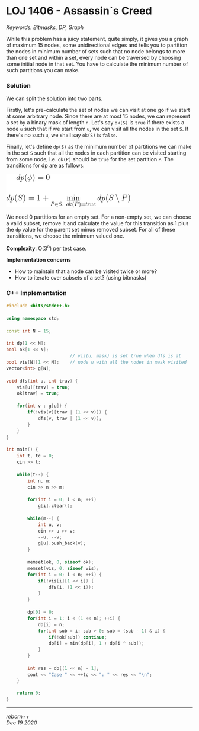 # LOJ 1406 - Assassin`s Creed

_Keywords: Bitmasks, DP, Graph_

While this problem has a juicy statement, quite simply, it gives you a graph of
maximum 15 nodes, some unidirectional edges and tells you to partition the nodes 
in minimum number of sets such that no node belongs to more than one set and 
within a set, every node can be traversed by choosing some initial node in that 
set. You have to calculate the minimum number of such partitions you can make.

### Solution

We can split the solution into two parts.

Firstly, let's pre-calculate the set of nodes we can visit at one go if we 
start at some arbitrary node. Since there are at most 15 nodes, we can represent
a set by a binary mask of length `n`. Let's say `ok(S)` is `true` if 
there exists a node `u` such that if we start from `u`, we can visit all the 
nodes in the set `S`. If there's no such `u`, we shall say `ok(S)` is `false`. 

Finally, let's define `dp(S)` as the minimum number of partitions we can make in
the set `S` such that all the nodes in each partition can be visited starting
from some node, i.e. `ok(P)` should be `true` for the set partition `P`. The
transitions for dp are as follows:

![eqn.png](./eqn.png)

We need 0 partitions for an empty set. For a non-empty set, we can choose a
valid subset, remove it and calculate the value for this transition as 1 plus
the `dp` value for the parent set minus removed subset. For all of these 
transitions, we choose the minimum valued one.

__Complexity__: O(3<sup>n</sup>) per test case.

__Implementation concerns__
* How to maintain that a node can be visited twice or more?
* How to iterate over subsets of a set? (using bitmasks)

### C++ Implementation

```cpp
#include <bits/stdc++.h>

using namespace std;

const int N = 15;

int dp[1 << N];
bool ok[1 << N];
                        // vis(u, mask) is set true when dfs is at 
bool vis[N][1 << N];    // node u with all the nodes in mask visited
vector<int> g[N];

void dfs(int u, int trav) {
	vis[u][trav] = true;
	ok[trav] = true;
	
	for(int v : g[u]) {
		if(!vis[v][trav | (1 << v)]) {
			dfs(v, trav | (1 << v));
		}
	}
}

int main() {
	int t, tc = 0;
	cin >> t;

	while(t--) {
		int n, m;
		cin >> n >> m;

		for(int i = 0; i < n; ++i)
			g[i].clear();

		while(m--) {
			int u, v;
			cin >> u >> v;
			--u, --v;
			g[u].push_back(v);
		}

		memset(ok, 0, sizeof ok);
		memset(vis, 0, sizeof vis);
		for(int i = 0; i < n; ++i) {
			if(!vis[i][1 << i]) {
				dfs(i, (1 << i));
			}
		}

		dp[0] = 0;
		for(int i = 1; i < (1 << n); ++i) {
			dp[i] = n;
			for(int sub = i; sub > 0; sub = (sub - 1) & i) {
				if(!ok[sub]) continue;
				dp[i] = min(dp[i], 1 + dp[i ^ sub]);
			}
		}

		int res = dp[(1 << n) - 1];
		cout << "Case " << ++tc << ": " << res << "\n";
	}

	return 0;
}
```

---

_reborn++_ \
_Dec 19 2020_
